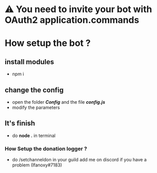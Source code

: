 # ⚠️ You need to invite your bot with OAuth2 application.commands 

# How setup the bot ?

## install modules 
- npm i 

## change the config
- open the folder _**Config**_ and the file _**config.js**_
- modify the parameters

## It's finish
- do **node .** in terminal

### How Setup the donation logger ?
- do /setchanneldon in your guild
add me on discord if you have a problem (Ifanoxy#7183)
